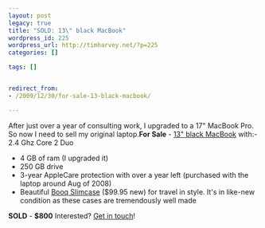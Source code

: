 ```yaml
---
layout: post
legacy: true
title: "SOLD: 13\" black MacBook"
wordpress_id: 225
wordpress_url: http://timharvey.net/?p=225
categories: []

tags: []


redirect_from:
- /2009/12/30/for-sale-13-black-macbook/

---
```

After just over a year of consulting work, I upgraded to a 17" MacBook Pro. So now I need to sell my original laptop.**For Sale** - [13" black MacBook](http://www.macrumors.com/2008/02/26/apple-releases-new-penryn-based-macbooks/) with:- 2.4 Ghz Core 2 Duo
- 4 GB of ram (I upgraded it)
- 250 GB drive
- 3-year AppleCare protection with over a year left (purchased with the laptop around Aug of 2008)
- Beautiful [Booq Slimcase](http://www.booqbags.com/Laptop-Bags/Boa-slimcase/Boa-slimcase-M) ($99.95 new) for travel in style. It's in like-new condition as these cases are tremendously well made

**SOLD** - **$800** Interested? [Get in touch](http://www.literacy5.com/page/contacts/)!
